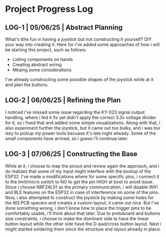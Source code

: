 # Project Progress Log

## LOG-1 | 05/06/25 | Abstract Planning
What's tthe fun in having a joystick but not constructing it yourself? DIY your way into creating it.
Here for i've added some approaches of how i will be starting this project, such as follows:
- Listing components on hands
- Creating abstract wiring
- Mkaing some considerations

I've already constructing some possible shapes of the joystick while at it and plan the buttons.

## LOG-2 | 06/06/25 | Refining the Plan
I noticed i've missed some issue regarding the KY-023 signal output handling, where i fed it 5v yet didn't apply the correct 3.3v voltage divider for it, so i fixed that and added some simple visualizations.
Along with that, i also experiment further the joystick, but it came out too bulky, and i was too lazy to pickup my power tools becuase it's late night already.
Some of the small components have arrived, so i guess i'll continue later.

## LOG-3 | 07/06/25 | Constructing the Base
While at it, i choose to map the pinout and review again the approach, and i do realizes that some of my input might interfere with the bootup of the ESP32.
I've made a modifications where for some specific pins, i connect it to the limit/micro switch to NO to get the pin HIGH at boot to avoid issue.
Since i choose NRF24L01 as the primary communication, i will disable WiFi and BLE features on the ESP32 in case of interference on some of the pins.
Now, i also attempted to construct the joystick by making some holes for the M3 PCB spacers and creates a custom layout, it came out nice.
But i've done something wrong, i don't know how to place the trigger pins to be comfortably usable, i'll think about that later.
Due to protoboard and buttons size constraints, i choose to make the dominant side to have the linear button layout while the other side have the D-pad/cross button layout.
Next i might started soldering them since the structure and layout already in place.
